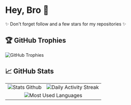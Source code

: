 # Hey, Bro 👋

✨ Don't forget follow and a few stars for my repositories ✨

## 🏆 GitHub Trophies

![GitHub Trophies](https://github-profile-trophy.vercel.app/?username=ZinF10&theme=oldie)

## 📈 GitHub Stats

<table>
  <tr>
    <td>
      <img src="https://github-readme-stats.vercel.app/api?username=ZinF10&show_icons=true&theme=transparent" alt="Stats Github" />
    </td>
    <td>
       <img src="https://github-readme-streak-stats.herokuapp.com/?user=ZinF10&theme=transparent" alt="Daily Activity Streak" />
    </td>
  </tr>
  <tr>
    <td colspan="2" align="center">
      <img src="https://github-readme-stats.vercel.app/api/top-langs/?username=ZinF10&layout=pie&theme=transparent" alt="Most Used Languages" />
    </td>
  </tr>
</table>
